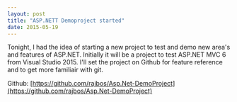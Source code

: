 ```yaml
---
layout: post
title: "ASP.NETT Demoproject started"
date: 2015-05-19
---
```


Tonight, I had the idea of starting a new project to test and demo new area's and features of ASP.NET. Initially it will be a project to test ASP.NET MVC 6 from Visual Studio 2015. I'll set the project on Github for feature reference and to get more familiair with git.

Github: [https://github.com/rajbos/Asp.Net-DemoProject](https://github.com/rajbos/Asp.Net-DemoProject)